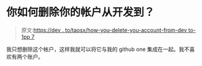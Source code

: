 # 你如何删除你的帐户从开发到？

> 原文:[https://dev . to/taosx/how-you-delete-you-account-from-dev to-1pp 7](https://dev.to/taosx/how-you-delete-you-account-from-devto-1pp7)

我只想删除这个帐户，这样我就可以将它与我的 github one 集成在一起。我不喜欢有两个账户。